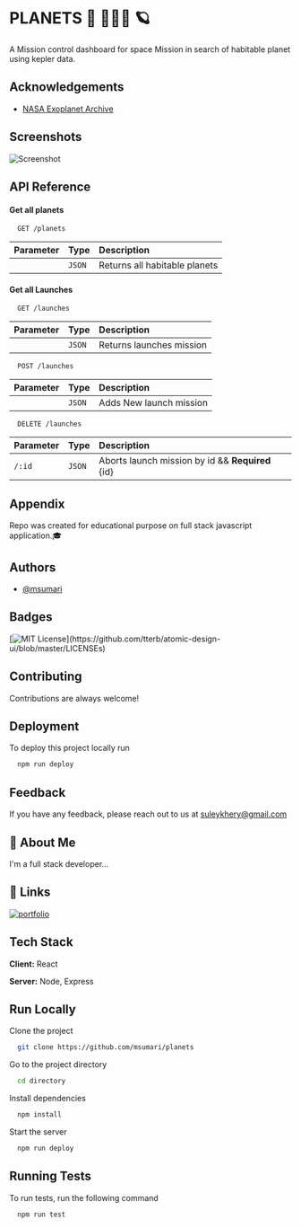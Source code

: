 # PLANETS 🚀 🧑🏽‍🚀 🪐

A Mission control dashboard for space Mission in search of habitable planet using kepler data.

## Acknowledgements

- [NASA Exoplanet Archive](https://exoplanetarchive.ipac.caltech.edu/docs/intro.html)

## Screenshots

![Screenshot](https://firebasestorage.googleapis.com/v0/b/restaurant-340f0.appspot.com/o/nasa.png?alt=media&token=15bd3856-be0a-43ed-a3d0-4941f7b58041)

## API Reference

#### Get all planets

```http
  GET /planets
```

| Parameter | Type   | Description                   |
| :-------- | :----- | :---------------------------- |
|           | `JSON` | Returns all habitable planets |

#### Get all Launches

```http
  GET /launches
```

| Parameter | Type   | Description              |
| :-------- | :----- | :----------------------- |
|           | `JSON` | Returns launches mission |

```http
  POST /launches
```

| Parameter | Type   | Description             |
| :-------- | :----- | :---------------------- |
|           | `JSON` | Adds New launch mission |

```http
  DELETE /launches
```

| Parameter | Type   | Description                                      |
| :-------- | :----- | :----------------------------------------------- |
| `/:id`    | `JSON` | Aborts launch mission by id && **Required** {id} |

## Appendix

Repo was created for educational purpose on full stack javascript application.🎓

## Authors

- [@msumari](https://www.msumari.com)

## Badges

[![MIT License](https://img.shields.io/apm/l/atomic-design-ui.svg?)](https://github.com/tterb/atomic-design-ui/blob/master/LICENSEs)

## Contributing

Contributions are always welcome!

## Deployment

To deploy this project locally run

```bash
  npm run deploy
```

## Feedback

If you have any feedback, please reach out to us at suleykhery@gmail.com

## 🚀 About Me

I'm a full stack developer...

## 🔗 Links

[![portfolio](https://img.shields.io/badge/my_portfolio-000?style=for-the-badge&logo=ko-fi&logoColor=white)](https://msumari.com/)

## Tech Stack

**Client:** React

**Server:** Node, Express

## Run Locally

Clone the project

```bash
  git clone https://github.com/msumari/planets
```

Go to the project directory

```bash
  cd directory
```

Install dependencies

```bash
  npm install
```

Start the server

```bash
  npm run deploy
```

## Running Tests

To run tests, run the following command

```bash
  npm run test
```
